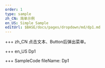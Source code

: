 ```yaml
--- 
order: 1
type: sample
zh_CN: 简单示例
en_US: Simple Sample
editUrl: $BASE/docs/pages/dropdown/md/dp1.md
---
```


+++ zh_CN
点击文本、Button后弹出菜单。

+++ en_US
Dp1

+++ SampleCode
fileName: Dp1
